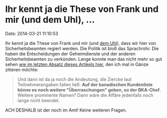 Ihr kennt ja die These von Frank und mir (und dem Uhl), \...
============================================================

Date: 2014-03-21 11:10:53

Ihr kennt ja die These von Frank und mir (und [dem
Uhl](http://blog.fefe.de/?ts=b05eedaa)), dass wir hier von
Sicherheitsbeamten regiert werden. Die Politik ist bloß das Sprachrohr.
Die haben die Entscheidungen der Geheimdienste und der anderen
Sicherheitsbeamten zu verkünden. Lange konnte man das nicht mehr so gut
sehen [wie im letzten Absatz dieses Artikels
hier](http://blog.fefe.de/spiegel.de/article.do?id=958275), den ich mal
in Gänze zitieren möchte:

> Und dann ist da ja noch die Andeutung, die Ziercke laut
> Teilnehmerangaben fallen ließ: **Auf der kanadischen Kundenliste könne
> es noch weitere \"Überraschungen\" geben, so der BKA-Chef**. Weitere
> prominente Namen? Dann wäre die Affäre jedenfalls noch lange nicht
> beendet.

ACH DESHALB ist der noch im Amt! Keine weiteren Fragen.
